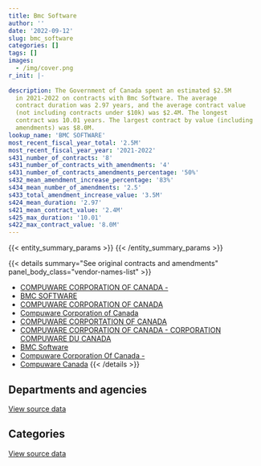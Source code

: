 ```yaml
---
title: Bmc Software
author: ''
date: '2022-09-12'
slug: bmc_software
categories: []
tags: []
images:
  - /img/cover.png
r_init: |-
  
description: The Government of Canada spent an estimated $2.5M
  in 2021-2022 on contracts with Bmc Software. The average
  contract duration was 2.97 years, and the average contract value
  (not including contracts under $10k) was $2.4M. The longest
  contract was 10.01 years. The largest contract by value (including
  amendments) was $8.0M.
lookup_name: 'BMC SOFTWARE'
most_recent_fiscal_year_total: '2.5M'
most_recent_fiscal_year_year: '2021-2022'
s431_number_of_contracts: '8'
s431_number_of_contracts_with_amendments: '4'
s431_number_of_contracts_amendments_percentage: '50%'
s432_mean_amendment_increase_percentage: '83%'
s434_mean_number_of_amendments: '2.5'
s433_total_amendment_increase_value: '3.5M'
s424_mean_duration: '2.97'
s421_mean_contract_value: '2.4M'
s425_max_duration: '10.01'
s422_max_contract_value: '8.0M'
---
```


<script src="/rmarkdown-libs/htmlwidgets/htmlwidgets.js"></script>
<link href="/rmarkdown-libs/datatables-css/datatables-crosstalk.css" rel="stylesheet" />
<script src="/rmarkdown-libs/datatables-binding/datatables.js"></script>
<script src="/rmarkdown-libs/jquery/jquery-3.6.0.min.js"></script>
<link href="/rmarkdown-libs/dt-core-bootstrap/css/dataTables.bootstrap.min.css" rel="stylesheet" />
<link href="/rmarkdown-libs/dt-core-bootstrap/css/dataTables.bootstrap.extra.css" rel="stylesheet" />
<script src="/rmarkdown-libs/dt-core-bootstrap/js/jquery.dataTables.min.js"></script>
<script src="/rmarkdown-libs/dt-core-bootstrap/js/dataTables.bootstrap.min.js"></script>
<link href="/rmarkdown-libs/crosstalk/css/crosstalk.min.css" rel="stylesheet" />
<script src="/rmarkdown-libs/crosstalk/js/crosstalk.min.js"></script>
<script src="/rmarkdown-libs/htmlwidgets/htmlwidgets.js"></script>
<link href="/rmarkdown-libs/datatables-css/datatables-crosstalk.css" rel="stylesheet" />
<script src="/rmarkdown-libs/datatables-binding/datatables.js"></script>
<script src="/rmarkdown-libs/jquery/jquery-3.6.0.min.js"></script>
<link href="/rmarkdown-libs/dt-core-bootstrap/css/dataTables.bootstrap.min.css" rel="stylesheet" />
<link href="/rmarkdown-libs/dt-core-bootstrap/css/dataTables.bootstrap.extra.css" rel="stylesheet" />
<script src="/rmarkdown-libs/dt-core-bootstrap/js/jquery.dataTables.min.js"></script>
<script src="/rmarkdown-libs/dt-core-bootstrap/js/dataTables.bootstrap.min.js"></script>
<link href="/rmarkdown-libs/crosstalk/css/crosstalk.min.css" rel="stylesheet" />
<script src="/rmarkdown-libs/crosstalk/js/crosstalk.min.js"></script>

{{< entity_summary_params >}}
{{< /entity_summary_params >}}

{{< details summary="See original contracts and amendments" panel_body_class="vendor-names-list" >}}
- [COMPUWARE CORPORATION OF CANADA -](https://search.open.canada.ca/en/ct/?sort=contract_value_f%20desc&page=1&search_text=%22COMPUWARE%20CORPORATION%20OF%20CANADA%20-%22)
- [BMC SOFTWARE](https://search.open.canada.ca/en/ct/?sort=contract_value_f%20desc&page=1&search_text=%22BMC%20SOFTWARE%22)
- [COMPUWARE CORPORATION OF CANADA](https://search.open.canada.ca/en/ct/?sort=contract_value_f%20desc&page=1&search_text=%22COMPUWARE%20CORPORATION%20OF%20CANADA%22)
- [Compuware Corporation of Canada](https://search.open.canada.ca/en/ct/?sort=contract_value_f%20desc&page=1&search_text=%22Compuware%20Corporation%20of%20Canada%22)
- [COMPUWARE CORPORTATION OF CANADA](https://search.open.canada.ca/en/ct/?sort=contract_value_f%20desc&page=1&search_text=%22COMPUWARE%20CORPORTATION%20OF%20CANADA%22)
- [COMPUWARE CORPORATION OF CANADA - CORPORATION COMPUWARE DU CANADA](https://search.open.canada.ca/en/ct/?sort=contract_value_f%20desc&page=1&search_text=%22COMPUWARE%20CORPORATION%20OF%20CANADA%20-%20CORPORATION%20COMPUWARE%20DU%20CANADA%22)
- [BMC Software](https://search.open.canada.ca/en/ct/?sort=contract_value_f%20desc&page=1&search_text=%22BMC%20Software%22)
- [Compuware Corporation Of Canada -](https://search.open.canada.ca/en/ct/?sort=contract_value_f%20desc&page=1&search_text=%22Compuware%20Corporation%20Of%20Canada%20-%22)
- [Compuware Canada](https://search.open.canada.ca/en/ct/?sort=contract_value_f%20desc&page=1&search_text=%22Compuware%20Canada%22)
{{< /details >}}

## Departments and agencies

<div id="htmlwidget-1" style="width:100%;height:auto;" class="datatables html-widget"></div>
<script type="application/json" data-for="htmlwidget-1">{"x":{"style":"bootstrap","filter":"none","vertical":false,"data":[["<a href=\"/departments/cra-arc/\">Canada Revenue Agency<\/a>","<a href=\"/departments/crtc/\">Canadian Radio-television and Telecommunications Commission<\/a>","<a href=\"/departments/irb-cisr/\">Immigration and Refugee Board of Canada<\/a>","<a href=\"/departments/ssc-spc/\">Shared Services Canada<\/a>"],[287371.4,null,null,2122392.86],[288158.72,null,436.97,2913628.01],[287371.4,5712.85,24251.7,2470595.28],[55112.32,6359.2,null,2470595.28]],"container":"<table class=\"table table-striped table-hover row-border order-column display\">\n  <thead>\n    <tr>\n      <th>Department<\/th>\n      <th>2018-2019<\/th>\n      <th>2019-2020<\/th>\n      <th>2020-2021<\/th>\n      <th>2021-2022<\/th>\n    <\/tr>\n  <\/thead>\n<\/table>","options":{"order":[[4,"desc"]],"pageLength":10,"autoWidth":true,"columnDefs":[{"targets":1,"render":"function(data, type, row, meta) {\n    return type !== 'display' ? data : DTWidget.formatCurrency(data, \"$\", 2, 3, \",\", \".\", true, null);\n  }"},{"targets":2,"render":"function(data, type, row, meta) {\n    return type !== 'display' ? data : DTWidget.formatCurrency(data, \"$\", 2, 3, \",\", \".\", true, null);\n  }"},{"targets":3,"render":"function(data, type, row, meta) {\n    return type !== 'display' ? data : DTWidget.formatCurrency(data, \"$\", 2, 3, \",\", \".\", true, null);\n  }"},{"targets":4,"render":"function(data, type, row, meta) {\n    return type !== 'display' ? data : DTWidget.formatCurrency(data, \"$\", 2, 3, \",\", \".\", true, null);\n  }"},{"width":"16%","targets":[1,2,3,4]},{"className":"dt-right","targets":[1,2,3,4]}],"orderClasses":false}},"evals":["options.columnDefs.0.render","options.columnDefs.1.render","options.columnDefs.2.render","options.columnDefs.3.render"],"jsHooks":[]}</script>
<p class="text-right">
<a href="https://github.com/GoC-Spending/contracts-data/tree/main/data/out/vendors/bmc_software/summary_by_fiscal_year_by_department.csv" class="source-data-link btn btn-link">View source data</a>
</p>

## Categories

<div id="htmlwidget-2" style="width:100%;height:auto;" class="datatables html-widget"></div>
<script type="application/json" data-for="htmlwidget-2">{"x":{"style":"bootstrap","filter":"none","vertical":false,"data":[["<a href=\"/categories/information_technology/\">Information technology<\/a>"],[2409764.27],[3202223.7],[2787931.24],[2532066.81]],"container":"<table class=\"table table-striped table-hover row-border order-column display\">\n  <thead>\n    <tr>\n      <th>Category<\/th>\n      <th>2018-2019<\/th>\n      <th>2019-2020<\/th>\n      <th>2020-2021<\/th>\n      <th>2021-2022<\/th>\n    <\/tr>\n  <\/thead>\n<\/table>","options":{"order":[[4,"desc"]],"dom":"t","pageLength":30,"autoWidth":true,"columnDefs":[{"targets":1,"render":"function(data, type, row, meta) {\n    return type !== 'display' ? data : DTWidget.formatCurrency(data, \"$\", 2, 3, \",\", \".\", true, null);\n  }"},{"targets":2,"render":"function(data, type, row, meta) {\n    return type !== 'display' ? data : DTWidget.formatCurrency(data, \"$\", 2, 3, \",\", \".\", true, null);\n  }"},{"targets":3,"render":"function(data, type, row, meta) {\n    return type !== 'display' ? data : DTWidget.formatCurrency(data, \"$\", 2, 3, \",\", \".\", true, null);\n  }"},{"targets":4,"render":"function(data, type, row, meta) {\n    return type !== 'display' ? data : DTWidget.formatCurrency(data, \"$\", 2, 3, \",\", \".\", true, null);\n  }"},{"width":"16%","targets":[1,2,3,4]},{"className":"dt-right","targets":[1,2,3,4]}],"orderClasses":false,"lengthMenu":[10,25,30,50,100]}},"evals":["options.columnDefs.0.render","options.columnDefs.1.render","options.columnDefs.2.render","options.columnDefs.3.render"],"jsHooks":[]}</script>
<p class="text-right">
<a href="https://github.com/GoC-Spending/contracts-data/tree/main/data/out/vendors/bmc_software/summary_by_fiscal_year_by_category.csv" class="source-data-link btn btn-link">View source data</a>
</p>
